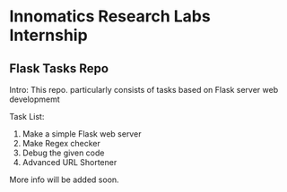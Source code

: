 # Innomatics Research Labs Internship
## Flask Tasks Repo

Intro: This repo. particularly consists of tasks based on Flask server web developmemt

Task List:
1. Make a simple Flask web server
2. Make Regex checker
3. Debug the given code
4. Advanced URL Shortener

More info will be added soon.
